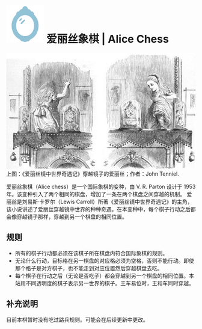 # ![Alice Chess](https://github.com/gbtami/pychess-variants/blob/master/static/icons/Alice.svg) 爱丽丝象棋 | Alice Chess

![Alice](https://github.com/gbtami/pychess-variants/blob/master/static/images/CVariantsGuide/Aliceroom3.jpg)
上图：《爱丽丝镜中世界奇遇记》穿越镜子的爱丽丝；作者：John Tenniel.

爱丽丝象棋（Alice chess）是一个国际象棋的变种，由 V. R. Parton 设计于 1953 年。该变种引入了两个相同的棋盘，增加了一条在两个棋盘之间穿越的机制。
爱丽丝是刘易斯·卡罗尔（Lewis Carroll）所著《爱丽丝镜中世界奇遇记》的主角，该小说讲述了爱丽丝穿越镜中世界的种种奇遇。在本变种中，每个棋子行动之后都会像穿越镜子那样，穿越到另一个棋盘的相同位置。

## 规则

- 所有的棋子行动都必须在该棋子所在棋盘内符合国际象棋的规则。
- 无论什么行动，目标格在另一棋盘的对应格必须为空格，否则不能行动。即使那个格子是对方棋子，也不能走到对应位置然后穿越棋盘去吃。
- 每个棋子在行动之后（无论是否吃子）都会穿越到另一个棋盘的相同位置。本站用不同透明度的棋子表示另一世界的棋子。王车易位时，王和车同时穿越。

## 补充说明

目前本棋暂时没有吃过路兵规则。可能会在后续更新中更改。